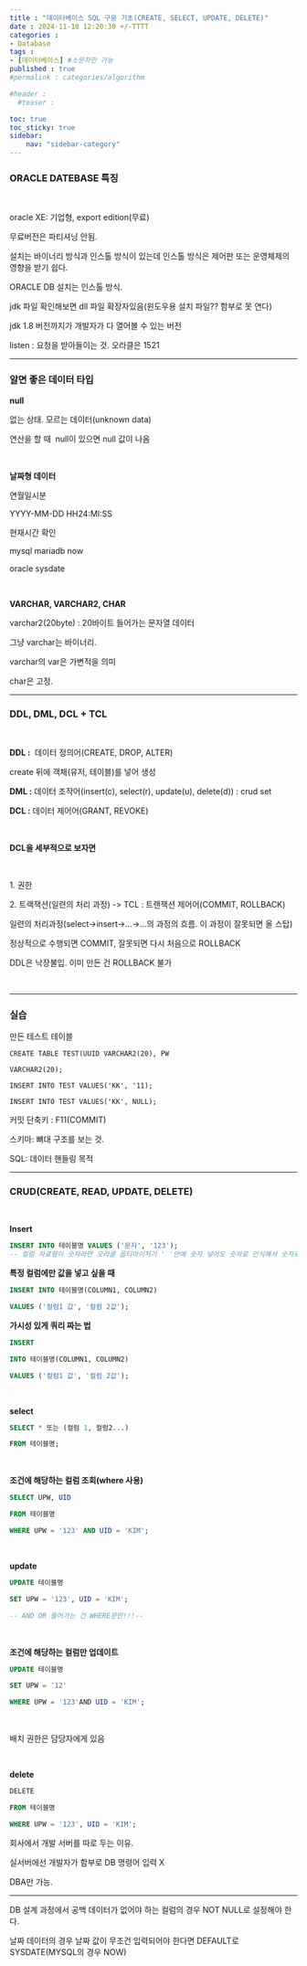 ```yaml
---
title : "데이터베이스 SQL 구문 기초(CREATE, SELECT, UPDATE, DELETE)"
date : 2024-11-18 12:20:30 +/-TTTT
categories : 
- Database
tags : 
- [데이터베이스] #소문자만 가능
published : true
#permalink : categories/algorithm

#header :
  #teaser : 

toc: true
toc_sticky: true
sidebar:
    nav: "sidebar-category"
---
```


### ORACLE DATEBASE 특징

&nbsp;

oracle XE: 기업형, export edition(무료)

무료버전은 파티셔닝 안됨.

설치는 바이너리 방식과 인스톨 방식이 있는데 인스톨 방식은 제어판 또는 운영체제의 영향을 받기 쉽다.

ORACLE DB 설치는 인스톨 방식.

jdk 파일 확인해보면 dll 파일 확장자있음(윈도우용 설치 파일?? 함부로 못 연다)

jdk 1.8 버전까지가 개발자가 다 열어볼 수 있는 버전

listen : 요청을 받아들이는 것. 오라클은 1521

* * *

### 알면 좋은 데이터 타입

**null**

없는 상태. 모르는 데이터(unknown data)

연산을 할 때  null이 있으면 null 값이 나옴

&nbsp;

**날짜형 데이터**

연월일시분

YYYY-MM-DD HH24:MI:SS

현재시간 확인

mysql mariadb now

oracle sysdate

&nbsp;

**VARCHAR, VARCHAR2, CHAR**

varchar2(20byte) : 20바이트 들어가는 문자열 데이터

그냥 varchar는 바이너리.

varchar의 var은 가변적을 의미

char은 고정.

* * *

### DDL, DML, DCL + TCL

&nbsp;

**DDL :**  데이터 정의어(CREATE, DROP, ALTER)

create 뒤에 객체(유저, 테이블)를 넣어 생성

**DML :** 데이터 조작어(insert(c), select(r), update(u), delete(d)) : crud set

**DCL :** 데이터 제어어(GRANT, REVOKE)

&nbsp;

**DCL을 세부적으로 보자면**

&nbsp;

1\. 권한

2\. 트랙잭션(일련의 처리 과정) -> TCL : 트랜잭션 제어어(COMMIT, ROLLBACK)

일련의 처리과정(select->insert->...->...의 과정의 흐름. 이 과정이 잘못되면 올 스탑)

정상적으로 수행되면 COMMIT, 잘못되면 다시 처음으로 ROLLBACK

DDL은 낙장불입. 이미 만든 건 ROLLBACK 불가

&nbsp;

* * *

### 실습

만든 테스트 테이블

```oracle
CREATE TABLE TEST(UUID VARCHAR2(20), PW

VARCHAR2(20);

INSERT INTO TEST VALUES('KK', '11);

INSERT INTO TEST VALUES('KK', NULL);
```

커밋 단축키 : F11(COMMIT)

스키마: 뼈대 구조를 보는 것.

SQL: 데이터 핸들링 목적

* * *

### CRUD(CREATE, READ, UPDATE, DELETE)

&nbsp;

**Insert**

```sql
INSERT INTO 테이블명 VALUES ('문자', '123'); 
-- 컬럼 자료형이 숫자라면 오라클 옵티마이저가 ' '안에 숫자 넣어도 숫자로 인식해서 숫자로 넣어준다.--
```

**특정 컬럼에만 값을 넣고 싶을 때**

```sql
INSERT INTO 테이블명(COLUMN1, COLUMN2)

VALUES ('컬럼1 값', '컬럼 2값');
```

**가시성 있게 쿼리 짜는 법**

```sql
INSERT

INTO 테이블명(COLUMN1, COLUMN2)

VALUES ('컬럼1 값', '컬럼 2값');
```

&nbsp;

**select**

```sql
SELECT * 또는 (컬럼 1, 컬럼2...)

FROM 테이블명;
```

&nbsp;

**조건에 해당하는 컬럼 조회(where 사용)**

```sql
SELECT UPW, UID

FROM 테이블명

WHERE UPW = '123' AND UID = 'KIM';
```

&nbsp;

**update**

```sql
UPDATE 테이블명

SET UPW = '123', UID = 'KIM';

-- AND OR 들어가는 건 WHERE문만!!!--
```

&nbsp;

**조건에 해당하는 컬럼만 업데이트**

```sql
UPDATE 테이블명

SET UPW = '12'

WHERE UPW = '123'AND UID = 'KIM';
```

&nbsp;

배치 권한은 담당자에게 있음

&nbsp;

**delete**

```sql
DELETE 

FROM 테이블명

WHERE UPW = '123', UID = 'KIM';
```

회사에서 개발 서버를 따로 두는 이유.

실서버에선 개발자가 함부로 DB 명령어 입력 X

DBA만 가능.

* * *

DB 설계 과정에서 공백 데이터가 없어야 하는 컬럼의 경우 NOT NULL로 설정해야 한다.

날짜 데이터의 경우 날짜 값이 무조건 입력되어야 한다면 DEFAULT로 SYSDATE(MYSQL의 경우 NOW)


